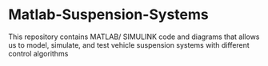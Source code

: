 # Matlab-Suspension-Systems
This repository contains MATLAB/ SIMULINK code and diagrams that allows us to model, simulate, and test vehicle suspension systems with different control algorithms
